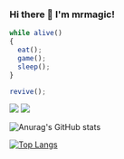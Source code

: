 ### Hi there 👋 I'm mrmagic!

``` js
while alive()
{
  eat();
  game();
  sleep();
}

revive();
```

[![](https://img.shields.io/badge/Game-Minecraft%20Bedrock-green)](https://minecraft.net) [![](https://img.shields.io/badge/Game-OpenRCT2-orange)](https://openrct2.org)

![Anurag's GitHub stats](https://github-readme-stats.vercel.app/api?username=mrmagic2020&show_icons=true&theme=tokyonight)

[![Top Langs](https://github-readme-stats.vercel.app/api/top-langs/?username=mrmagic&layout=compact)](https://github.com/anuraghazra/github-readme-stats)

